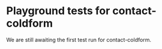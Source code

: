 # Playground tests for contact-coldform
We are still awaiting the first test run for contact-coldform.
